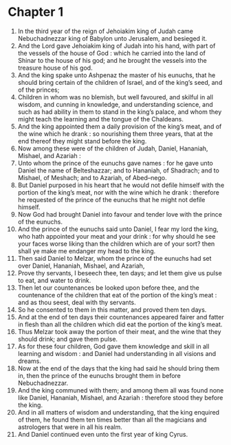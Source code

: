 # Chapter 1

1. In the third year of the reign of Jehoiakim king of Judah came Nebuchadnezzar king of Babylon unto Jerusalem, and besieged it.
2. And the Lord gave Jehoiakim king of Judah into his hand, with part of the vessels of the house of God : which he carried into the land of Shinar to the house of his god; and he brought the vessels into the treasure house of his god.
3. And the king spake unto Ashpenaz the master of his eunuchs, that he should bring certain of the children of Israel, and of the king’s seed, and of the princes;
4. Children in whom was no blemish, but well favoured, and skilful in all wisdom, and cunning in knowledge, and understanding science, and such as had ability in them to stand in the king’s palace, and whom they might teach the learning and the tongue of the Chaldeans.
5. And the king appointed them a daily provision of the king’s meat, and of the wine which he drank : so nourishing them three years, that at the end thereof they might stand before the king.
6. Now among these were of the children of Judah, Daniel, Hananiah, Mishael, and Azariah :
7. Unto whom the prince of the eunuchs gave names : for he gave unto Daniel the name of Belteshazzar; and to Hananiah, of Shadrach; and to Mishael, of Meshach; and to Azariah, of Abed–nego.
8. But Daniel purposed in his heart that he would not defile himself with the portion of the king’s meat, nor with the wine which he drank : therefore he requested of the prince of the eunuchs that he might not defile himself.
9. Now God had brought Daniel into favour and tender love with the prince of the eunuchs.
10. And the prince of the eunuchs said unto Daniel, I fear my lord the king, who hath appointed your meat and your drink : for why should he see your faces worse liking than the children which are of your sort? then shall ye make me endanger my head to the king.
11. Then said Daniel to Melzar, whom the prince of the eunuchs had set over Daniel, Hananiah, Mishael, and Azariah,
12. Prove thy servants, I beseech thee, ten days; and let them give us pulse to eat, and water to drink.
13. Then let our countenances be looked upon before thee, and the countenance of the children that eat of the portion of the king’s meat : and as thou seest, deal with thy servants.
14. So he consented to them in this matter, and proved them ten days.
15. And at the end of ten days their countenances appeared fairer and fatter in flesh than all the children which did eat the portion of the king’s meat.
16. Thus Melzar took away the portion of their meat, and the wine that they should drink; and gave them pulse.
17. As for these four children, God gave them knowledge and skill in all learning and wisdom : and Daniel had understanding in all visions and dreams.
18. Now at the end of the days that the king had said he should bring them in, then the prince of the eunuchs brought them in before Nebuchadnezzar.
19. And the king communed with them; and among them all was found none like Daniel, Hananiah, Mishael, and Azariah : therefore stood they before the king.
20. And in all matters of wisdom and understanding, that the king enquired of them, he found them ten times better than all the magicians and astrologers that were in all his realm.
21. And Daniel continued even unto the first year of king Cyrus.

